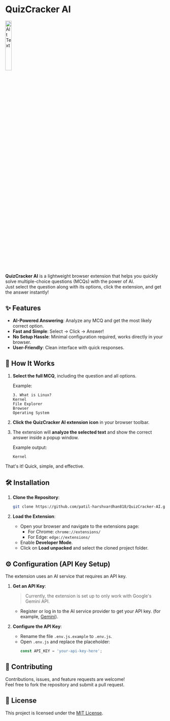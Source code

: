 # QuizCracker AI

<img src="icon.png" alt="Alt Text" style="width:20%; height:auto;">

**QuizCracker AI** is a lightweight browser extension that helps you quickly solve multiple-choice questions (MCQs) with the power of AI.  
Just select the question along with its options, click the extension, and get the answer instantly!

## ✨ Features

- **AI-Powered Answering**: Analyze any MCQ and get the most likely correct option.
- **Fast and Simple**: Select → Click → Answer!
- **No Setup Hassle**: Minimal configuration required, works directly in your browser.
- **User-Friendly**: Clean interface with quick responses.

## 🚀 How It Works

1. **Select the full MCQ**, including the question and all options.

    Example:
    ```
    3. What is Linux?
    Kernel
    File Explorer
    Browser
    Operating System
    ```

2. **Click the QuizCracker AI extension icon** in your browser toolbar.

3. The extension will **analyze the selected text** and show the correct answer inside a popup window.

    Example output:
    ```
    Kernel
    ```

That's it! Quick, simple, and effective.

## 🛠 Installation

1. **Clone the Repository**:
   ```bash
   git clone https://github.com/patil-harshvardhan818/QuizCracker-AI.git
   ```

2. **Load the Extension**:
   - Open your browser and navigate to the extensions page:
     - For Chrome: `chrome://extensions/`
     - For Edge: `edge://extensions/`
   - Enable **Developer Mode**.
   - Click on **Load unpacked** and select the cloned project folder.

## ⚙️ Configuration (API Key Setup)

The extension uses an AI service that requires an API key.

1. **Get an API Key**:
   > Currently, the extension is set up to only work with Google's Gemini API.
   - Register or log in to the AI service provider to get your API key. (for example, [Gemini](https://aistudio.google.com/apikey)).

2. **Configure the API Key**:
   - Rename the file `.env.js.example` to `.env.js`.
   - Open `.env.js` and replace the placeholder:
     ```javascript
     const API_KEY = 'your-api-key-here';
     ```

## 🤝 Contributing

Contributions, issues, and feature requests are welcome!  
Feel free to fork the repository and submit a pull request.

## 📄 License

This project is licensed under the [MIT License](LICENSE).
